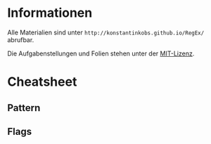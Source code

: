 # Informationen

Alle Materialien sind unter `http://konstantinkobs.github.io/RegEx/` abrufbar.

Die Aufgabenstellungen und Folien stehen unter der [MIT-Lizenz](http://de.wikipedia.org/wiki/MIT-Lizenz).

# Cheatsheet

## Pattern



## Flags
